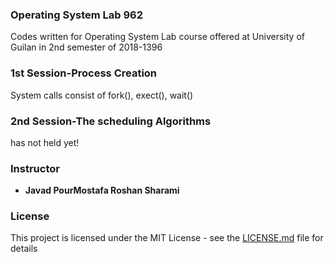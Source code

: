 ### Operating System Lab 962 
Codes written for Operating System Lab course offered at University of Guilan in 2nd semester of 2018-1396

### 1st Session-Process Creation
System calls consist of fork(), exect(), wait()

### 2nd Session-The scheduling Algorithms
has not held yet!

### Instructor
* **Javad PourMostafa Roshan Sharami** 

### License

This project is licensed under the MIT License - see the [LICENSE.md](LICENSE.md) file for details

